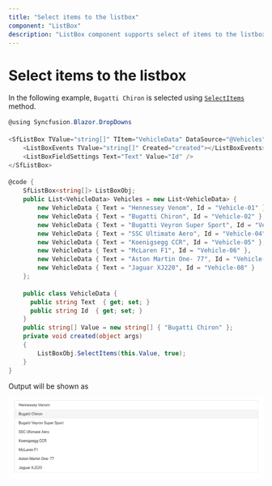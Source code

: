 ```yaml
---
title: "Select items to the listbox"
component: "ListBox"
description: "ListBox component supports select of items to the listbox."
---
```


# Select items to the listbox

In the following example, `Bugatti Chiron` is selected using [`SelectItems`](https://help.syncfusion.com/cr/blazor/Syncfusion.Blazor~Syncfusion.Blazor.DropDowns.SfListBox%601~SelectItems.html) method.

```csharp
@using Syncfusion.Blazor.DropDowns

<SfListBox TValue="string[]" TItem="VehicleData" DataSource="@Vehicles" @ref="ListBoxObj">
    <ListBoxEvents TValue="string[]" Created="created"></ListBoxEvents>
    <ListBoxFieldSettings Text="Text" Value="Id" />
</SfListBox>

@code {
    SfListBox<string[]> ListBoxObj;
    public List<VehicleData> Vehicles = new List<VehicleData> {
        new VehicleData { Text = "Hennessey Venom", Id = "Vehicle-01" },
        new VehicleData { Text = "Bugatti Chiron", Id = "Vehicle-02" },
        new VehicleData { Text = "Bugatti Veyron Super Sport", Id = "Vehicle-03" },
        new VehicleData { Text = "SSC Ultimate Aero", Id = "Vehicle-04" },
        new VehicleData { Text = "Koenigsegg CCR", Id = "Vehicle-05" },
        new VehicleData { Text = "McLaren F1", Id = "Vehicle-06" },
        new VehicleData { Text = "Aston Martin One- 77", Id = "Vehicle-07" },
        new VehicleData { Text = "Jaguar XJ220", Id = "Vehicle-08" }
    };

    public class VehicleData {
      public string Text  { get; set; }
      public string Id  { get; set; }
    }
    public string[] Value = new string[] { "Bugatti Chiron" };
    private void created(object args)
    {
        ListBoxObj.SelectItems(this.Value, true);
    }
}

```

Output will be shown as

![ListBox](./../images/select.png)